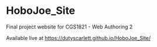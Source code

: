 # HoboJoe_Site
Final project website for CGS1821 - Web Authoring 2

Available live at https://dutyscarlett.github.io/HoboJoe_Site/
